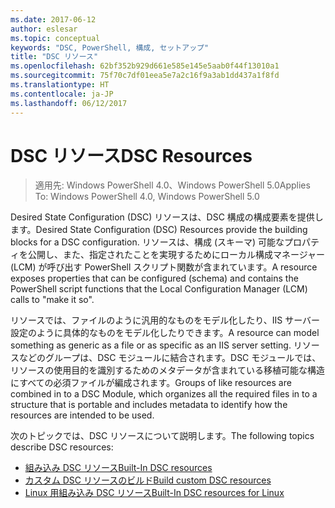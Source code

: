 ```yaml
---
ms.date: 2017-06-12
author: eslesar
ms.topic: conceptual
keywords: "DSC, PowerShell, 構成, セットアップ"
title: "DSC リソース"
ms.openlocfilehash: 62bf352b929d661e585e145e5aab0f44f13010a1
ms.sourcegitcommit: 75f70c7df01eea5e7a2c16f9a3ab1dd437a1f8fd
ms.translationtype: HT
ms.contentlocale: ja-JP
ms.lasthandoff: 06/12/2017
---
```

# <a name="dsc-resources"></a><span data-ttu-id="6e5c6-103">DSC リソース</span><span class="sxs-lookup"><span data-stu-id="6e5c6-103">DSC Resources</span></span>

><span data-ttu-id="6e5c6-104">適用先: Windows PowerShell 4.0、Windows PowerShell 5.0</span><span class="sxs-lookup"><span data-stu-id="6e5c6-104">Applies To: Windows PowerShell 4.0, Windows PowerShell 5.0</span></span>

<span data-ttu-id="6e5c6-105">Desired State Configuration (DSC) リソースは、DSC 構成の構成要素を提供します。</span><span class="sxs-lookup"><span data-stu-id="6e5c6-105">Desired State Configuration (DSC) Resources provide the building blocks for a DSC configuration.</span></span> <span data-ttu-id="6e5c6-106">リソースは、構成 (スキーマ) 可能なプロパティを公開し、また、指定されたことを実現するためにローカル構成マネージャー (LCM) が呼び出す PowerShell スクリプト関数が含まれています。</span><span class="sxs-lookup"><span data-stu-id="6e5c6-106">A resource exposes properties that can be configured (schema) and contains the PowerShell script functions that the Local Configuration Manager (LCM) calls to "make it so".</span></span>

<span data-ttu-id="6e5c6-107">リソースでは、ファイルのように汎用的なものをモデル化したり、IIS サーバー設定のように具体的なものをモデル化したりできます。</span><span class="sxs-lookup"><span data-stu-id="6e5c6-107">A resource can model something as generic as a file or as specific as an IIS server setting.</span></span>  <span data-ttu-id="6e5c6-108">リソースなどのグループは、DSC モジュールに結合されます。DSC モジュールでは、リソースの使用目的を識別するためのメタデータが含まれている移植可能な構造にすべての必須ファイルが編成されます。</span><span class="sxs-lookup"><span data-stu-id="6e5c6-108">Groups of like resources are combined in to a DSC Module, which organizes all the required files in to a structure that is portable and includes metadata to identify how the resources are intended to be used.</span></span>  

<span data-ttu-id="6e5c6-109">次のトピックでは、DSC リソースについて説明します。</span><span class="sxs-lookup"><span data-stu-id="6e5c6-109">The following topics describe DSC resources:</span></span>

- [<span data-ttu-id="6e5c6-110">組み込み DSC リソース</span><span class="sxs-lookup"><span data-stu-id="6e5c6-110">Built-In DSC resources</span></span>](builtInResource.md)
- [<span data-ttu-id="6e5c6-111">カスタム DSC リソースのビルド</span><span class="sxs-lookup"><span data-stu-id="6e5c6-111">Build custom DSC resources</span></span>](authoringResource.md)
- [<span data-ttu-id="6e5c6-112">Linux 用組み込み DSC リソース</span><span class="sxs-lookup"><span data-stu-id="6e5c6-112">Built-In DSC resources for Linux</span></span>](lnxBuiltInResources.md)

